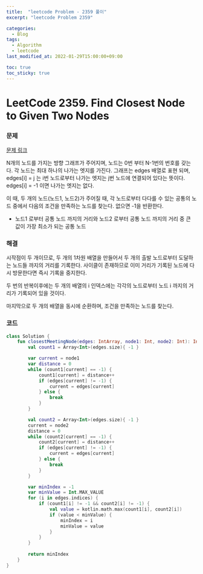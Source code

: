 ```yaml
---
title:  "leetcode Problem - 2359 풀이"
excerpt: "leetcode Problem 2359"

categories:
  - Blog
tags:
  - Algorithm
  - leetcode
last_modified_at: 2022-01-29T15:00:00+09:00

toc: true
toc_sticky: true
---
```


# LeetCode 2359. Find Closest Node to Given Two Nodes

### 문제

[문제 링크](https://leetcode.com/problems/find-closest-node-to-given-two-nodes/)

N개의 노드를 가지는 방향 그래프가 주어지며, 노드는 0번 부터 N-1번의 번호를 갖는다. 각 노드는 최대 하나의 나가는 엣지를 가진다. 그래프는 edges 배열로 표현 되며, edges[i] = j 는 i번 노드로부터 나가는 엣지는 j번 노드에 연결되어 있다는 뜻이다. edges[i] = -1 이면 나가는 엣지는 없다.

이 때, 두 개의 노드(노드1, 노드2)가 주어질 때, 각 노드로부터 다다를 수 있는 공통의 노드 중에서 다음의 조건을 만족하는 노드를 찾는다. 없으면 -1을 반환한다.

- 노드1 로부터 공통 노드 까지의 거리와 노드2 로부터 공통 노드 까지의 거리 중 큰 값이 가장 최소가 되는 공통 노드

### 해결

시작점이 두 개이므로, 두 개의 1차원 배열을 만들어서 두 개의 출발 노드로부터 도달하는 노드들 까지의 거리를 기록한다. 사이클이 존재하므로 이미 거리가 기록된 노드에 다시 방문한다면 즉시 기록을 중지한다.

두 번의 반복이후에는 두 개의 배열의 i 인덱스에는 각각의 노드로부터 노드 i 까지의 거리가 기록되어 있을 것이다.

마지막으로 두 개의 배열을 동시에 순환하며, 조건을 만족하는 노드를 찾는다.

### 코드

```kotlin
class Solution {
    fun closestMeetingNode(edges: IntArray, node1: Int, node2: Int): Int {
        val count1 = Array<Int>(edges.size){ -1 }

        var current = node1
        var distance = 0
        while (count1[current] == -1) {
            count1[current] = distance++
            if (edges[current] != -1) {
                current = edges[current]
            } else {
                break
            }
        }

        val count2 = Array<Int>(edges.size){ -1 }
        current = node2
        distance = 0
        while (count2[current] == -1) {
            count2[current] = distance++
            if (edges[current] != -1) {
                current = edges[current]
            } else {
                break
            }
        }

        var minIndex = -1
        var minValue = Int.MAX_VALUE
        for (i in edges.indices) {
            if (count1[i] != -1 && count2[i] != -1) {
                val value = kotlin.math.max(count1[i], count2[i])
                if (value < minValue) {
                    minIndex = i
                    minValue = value
                }
            }
        }
        
        return minIndex
    }
}
```